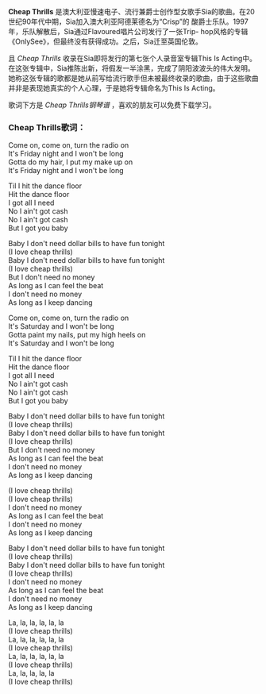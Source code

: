 

**Cheap Thrills**
是澳大利亚慢速电子、流行兼爵士创作型女歌手Sia的歌曲。在20世纪90年代中期，Sia加入澳大利亚阿德莱德名为“Crisp”的
酸爵士乐队。1997年，乐队解散后，Sia通过Flavoured唱片公司发行了一张Trip-
hop风格的专辑《OnlySee》，但最终没有获得成功。之后，Sia迁至英国伦敦。

且 _Cheap Thrills_ 收录在Sia即将发行的第七张个人录音室专辑This Is
Acting中。在这张专辑中，Sia推陈出新，将假发一半涂黑，完成了阴阳波波头的伟大发明。她称这张专辑的歌都是她从前写给流行歌手但未被最终收录的歌曲，由于这些歌曲并非是表现她真实的个人心理，于是她将专辑命名为This
Is Acting。

歌词下方是 _Cheap Thrills钢琴谱_ ，喜欢的朋友可以免费下载学习。

### Cheap Thrills歌词：

Come on, come on, turn the radio on  
It's Friday night and I won't be long  
Gotta do my hair, I put my make up on  
It's Friday night and I won't be long

Til I hit the dance floor  
Hit the dance floor  
I got all I need  
No I ain't got cash  
No I ain't got cash  
But I got you baby

Baby I don't need dollar bills to have fun tonight  
(I love cheap thrills)  
Baby I don't need dollar bills to have fun tonight  
(I love cheap thrills)  
But I don't need no money  
As long as I can feel the beat  
I don't need no money  
As long as I keep dancing

Come on, come on, turn the radio on  
It's Saturday and I won't be long  
Gotta paint my nails, put my high heels on  
It's Saturday and I won't be long

Til I hit the dance floor  
Hit the dance floor  
I got all I need  
No I ain't got cash  
No I ain't got cash  
But I got you baby

Baby I don't need dollar bills to have fun tonight  
(I love cheap thrills)  
Baby I don't need dollar bills to have fun tonight  
(I love cheap thrills)  
But I don't need no money  
As long as I can feel the beat  
I don't need no money  
As long as I keep dancing

(I love cheap thrills)  
(I love cheap thrills)  
I don't need no money  
As long as I can feel the beat  
I don't need no money  
As long as I keep dancing

Baby I don't need dollar bills to have fun tonight  
(I love cheap thrills)  
Baby I don't need dollar bills to have fun tonight  
(I love cheap thrills)  
I don't need no money  
As long as I can feel the beat  
I don't need no money  
As long as I keep dancing

La, la, la, la, la, la  
(I love cheap thrills)  
La, la, la, la, la, la  
(I love cheap thrills)  
La, la, la, la, la, la  
(I love cheap thrills)  
La, la, la, la, la  
(I love cheap thrills)

